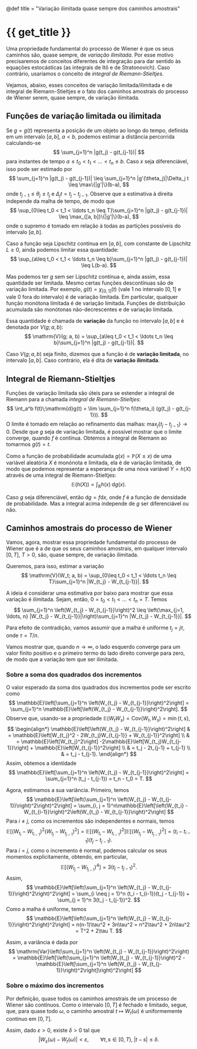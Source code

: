 @def title = "Variação ilimitada quase sempre dos caminhos amostrais"

# {{ get_title }}

Uma propriedade fundamental do processo de Wiener é que os seus caminhos são, quase sempre, de *variação ilimitada*. Por esse motivo precisaremos de conceitos diferentes de integração para dar sentido às equações estocásticas (as integrais de Itô e de Stratonovich). Caso contrário, usaríamos o conceito de *integral de Riemann-Stieltjes*.

Vejamos, abaixo, esses conceitos de variação limitada/ilimitada e de integral de Riemann-Stieltjes e o fato dos caminhos amostrais do processo de Wiener serem, quase sempre, de variação ilimitada.

## Funções de variação limitada ou ilimitada

Se $g = g(t)$ representa a posição de um objeto ao longo do tempo, definida em um intervalo $[a, b]$, $a < b$, podemos estimar a distância percorrida calculando-se
$$
\sum_{j=1}^n |g(t_j) - g(t_{j-1})|
$$
para instantes de tempo $a \leq t_0 < t_1 < \ldots < t_n \leq b$. Caso $x$ seja diferenciável, isso pode ser estimado por
$$
\sum_{j=1}^n |g(t_j) - g(t_{j-1})| \leq \sum_{j=1}^n |g'(\theta_j)|\Delta_j t \leq \max\{|g'|\}(b-a), 
$$
onde $t_{j-1} \leq \theta_j \leq t_j$ e $\Delta_j t = t_j - t_{j-1}$. Observe que a estimativa à direita independe da malha de tempo, de modo que
$$
\sup_{0\leq t_0 < t_1 < \ldots t_n \leq T}\sum_{j=1}^n |g(t_j) - g(t_{j-1})| \leq \max_{[a, b]}\{|g'|\}(b-a),
$$
onde o supremo é tomado em relação à todas as partições possíveis do intervalo $[a, b]$.

Caso a função seja Lipschitz contínua em $[a, b]$, com constante de Lipschitz $L \geq 0$, ainda podemos limitar essa quantidade:
$$
\sup_{a\leq t_0 < t_1 < \ldots t_n \leq b}\sum_{j=1}^n |g(t_j) - g(t_{j-1})| \leq L(b-a).
$$

Mas podemos ter $g$ sem ser Lipschitz contínua e, ainda assim, essa quantidade ser limitada. Mesmo certas funções descontínuas são de variação limitada. Por exemplo, $g(t) = \chi_{[0,1]}(t)$ (vale $1$ no intervalo $[0, 1]$ e vale $0$ fora do intervalo) é de variação limitada. Em particular, qualquer função monótona limitada é de variação limitada. Funções de distribuição acumulada são monótonas não-decrescentes e de variação limitada.

Essa quantidade é chamada de **variação** da função no intervalo $[a, b]$ e é denotada por $V(g; a, b)$:
$$
\mathrm{V}(g; a, b) = \sup_{a\leq t_0 < t_1 < \ldots t_n \leq b}\sum_{j=1}^n |g(t_j) - g(t_{j-1})|.
$$

Caso $V(g; a, b)$ seja finito, dizemos que a função é de **variação limitada**, no intervalo $[a, b]$. Caso contrário, ela é dita de **variação ilimitada**.

## Integral de Riemann-Stieltjes

Funções de variação limitada são úteis para se estender a integral de Riemann para a chamada *integral de Riemann-Stieltjes*:
$$
\int_a^b f(t)\;\mathrm{d}g(t) = \lim \sum_{j=1}^n f(\theta_i) (g(t_j) - g(t_{j-1})).
$$
O limite é tomado em relação ao refinamento das malhas: $\max_j\{t_j - t_{j-1}\} \rightarrow 0$. Desde que $g$ seja de variação limitada, é possível mostrar que o limite converge, quando $f$ é contínua. Obtemos a integral de Riemann ao tomarmos $g(t) = t$.

Como a função de probabilidade acumulada $g(x) = \mathbb{P}(X \leq x)$ de uma variável aleatória $X$ é monónota e limitada, ela é de variação limitada, de modo que podemos representar a esperança de uma nova variável $Y = h(X)$ através de uma integral de Riemann-Stieltjes:
$$
\mathbb{E}(h(X)) = \int_\mathbb{R} h(x) \;\mathrm{d}g(x).
$$

Caso $g$ seja diferenciável, então $\mathrm{d}g = f\mathrm{d}x$, onde $f$ é a função de densidade de probabilidade. Mas a integral acima independe de $g$ ser diferenciável ou não.

## Caminhos amostrais do processo de Wiener

Vamos, agora, mostrar essa propriedade fundamental do processo de Wiener que é a de que os seus caminhos amostrais, em qualquer intervalo $[0, T]$, $T > 0$, são, quase sempre, de variação ilimitada.

Queremos, para isso, estimar a variação
$$
\mathrm{V}(W_t; a, b) = \sup_{0\leq t_0 < t_1 < \ldots t_n \leq T}\sum_{j=1}^n |W_{t_j} - W_{t_{j-1}}|.
$$

A ideia é considerar uma estimativa por baixo para mostrar que essa variação é ilimitada. Sejam, então, $0 = t_0 < t_1 < \ldots < t_n = T$. Temos
$$
\sum_{j=1}^n \left(W_{t_j} - W_{t_{j-1}}\right)^2 \leq \left(\max_{j=1, \ldots, n} |W_{t_j} - W_{t_{j-1}}|\right)\sum_{j=1}^n |W_{t_j} - W_{t_{j-1}}|.
$$

Para efeito de contradição, vamos assumir que a malha é uniforme $t_j = j\tau$, onde $\tau = T/n$.

Vamos mostrar que, quando $n \rightarrow \infty$, o lado esquerdo converge para um valor finito positivo e o primeiro termo do lado direito converge para zero, de modo que a variação tem que ser ilimitada.

### Sobre a soma dos quadrados dos incrementos

O valor esperado da soma dos quadrados dos incrementos pode ser escrito como
$$
\mathbb{E}\left[\sum_{j=1}^n \left(W_{t_j} - W_{t_{j-1}}\right)^2\right] = \sum_{j=1}^n \mathbb{E}\left[\left(W_{t_j} - W_{t_{j-1}}\right)^2\right].
$$
Observe que, usando-se a propriedade $\mathbb{E}(W_tW_s) = \mathrm{Cov}(W_t, W_s) = \min\{t, s\}$,
$$
\begin{align*}
\mathbb{E}\left[\left(W_{t_j} - W_{t_{j-1}}\right)^2\right] & = \mathbb{E}\left[W_{t_j}^2 - 2W_{t_j}W_{t_{j-1}} + W_{t_{j-1}}^2\right] \\
& = \mathbb{E}\left[W_{t_j}^2\right] -2\mathbb{E}\left[W_{t_j}W_{t_{j-1}}\right] + \mathbb{E}\left[W_{t_{j-1}}^2\right] \\
& = t_j - 2t_{j-1} + t_{j-1} \\
& = t_j - t_{j-1}.
\end{align*}
$$
Assim, obtemos a identidade
$$
\mathbb{E}\left[\sum_{j=1}^n \left(W_{t_j} - W_{t_{j-1}}\right)^2\right] = \sum_{j=1}^n (t_j - t_{j-1}) = t_n - t_0 = T.
$$

Agora, estimamos a sua variância. Primeiro, temos
$$
\mathbb{E}\left[\left(\sum_{j=1}^n \left(W_{t_j} - W_{t_{j-1}}\right)^2\right)^2\right] = \sum_{i, j = 1}^n\mathbb{E}\left[\left(W_{t_i} - W_{t_{i-1}}\right)^2\left(W_{t_j} - W_{t_{j-1}}\right)^2\right]
$$
Para $i\neq j$, como os incrementos são independentes e normais, temos
$$
\mathbb{E}\left[\left(W_{t_i} - W_{t_{i-1}}\right)^2\left(W_{t_j} - W_{t_{j-1}}\right)^2\right] = \mathbb{E}\left[\left(W_{t_i} - W_{t_{i-1}}\right)^2\right]\mathbb{E}\left[\left(W_{t_j} - W_{t_{j-1}}\right)^2\right] = (t_i - t_{i-1})(t_j - t_{j-1}).
$$
Para $i = j$, como o incremento é normal, podemos calcular os seus momentos explicitamente, obtendo, em particular,
$$
\mathbb{E}\left[\left(W_{t_j} - W_{t_{j-1}}\right)^4\right] = 3(t_j - t_{j-1})^2.
$$
Assim,
$$
\mathbb{E}\left[\left(\sum_{j=1}^n \left(W_{t_j} - W_{t_{j-1}}\right)^2\right)^2\right] = \sum_{i \neq j = 1}^n (t_i - t_{i-1})(t_j - t_{j-1}) + \sum_{j = 1}^n 3(t_j - t_{j-1})^2.
$$
Como a malha é uniforme, temos
$$
\mathbb{E}\left[\left(\sum_{j=1}^n \left(W_{t_j} - W_{t_{j-1}}\right)^2\right)^2\right] = n(n-1)\tau^2 + 3n\tau^2 = n^2\tau^2 + 2n\tau^2 = T^2 + 2\tau T.
$$

Assim, a variância é dada por
$$
\mathrm{Var}\left(\sum_{j=1}^n \left(W_{t_j} - W_{t_{j-1}}\right)^2\right) = \mathbb{E}\left[\left(\sum_{j=1}^n \left(W_{t_j} - W_{t_{j-1}}\right)^2 - \mathbb{E}\left[\sum_{j=1}^n \left(W_{t_j} - W_{t_{j-1}}\right)^2\right]\right)^2\right]
$$

### Sobre o máximo dos incrementos

Por definição, quase todos os caminhos amostrais de um processo de Wiener são contínuos. Como o intervalo $[0, T]$ é fechado e limitado, segue, que, para quase todo $\omega$, o caminho amostral $t \mapsto W_t(\omega)$ é uniformemente contínuo em $[0, T]$.

Assim, dado $\varepsilon > 0$, existe $\delta > 0$ tal que
$$
|W_s(\omega) - W_t(\omega)| < \varepsilon, \qquad \forall t, s\in [0, T), \;|t - s| \leq \delta.
$$


